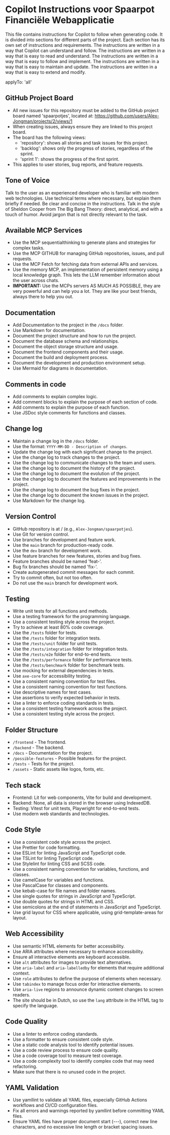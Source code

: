 # Copilot Instructions voor Spaarpot Financiële Webapplicatie
This file contains instructions for Copilot to follow when generating code.
It is divided into sections for different parts of the project.
Each section has its own set of instructions and requirements.
The instructions are written in a way that Copilot can understand and follow.
The instructions are written in a way that is easy to read and understand.
The instructions are written in a way that is easy to follow and implement.
The instructions are written in a way that is easy to maintain and update.
The instructions are written in a way that is easy to extend and modify.

applyTo: 'all'

## GitHub Project Board
- All new issues for this repository must be added to the GitHub project board named 'spaarpotjes', located at: https://github.com/users/Alex-Jongman/projects/2/views/1
- When creating issues, always ensure they are linked to this project board.
- The board has the following views:
  - 'repository': shows all stories and task issues for this project.
  - 'backlog': shows only the progress of stories, regardless of the sprint.
  - 'sprint 1': shows the progress of the first sprint.
- This applies to user stories, bug reports, and feature requests.

## Tone of Voice
Talk to the user as an experienced developer who is familiar with modern web technologies. Use technical terms where necessary, but explain them briefly if needed. Be clear and concise in the instructions.
Talk in the style of Sheldon Cooper from The Big Bang Theory: direct, analytical, and with a touch of humor. Avoid jargon that is not directly relevant to the task.

## Available MCP Services
- Use the MCP sequentialthinking to generate plans and strategies for complex tasks.
- Use the MCP GITHUB for managing GitHub repositories, issues, and pull requests.
- Use the MCP Fetch for fetching data from external APIs and services.
- Use the memory MCP, an implementation of persistent memory using a local knowledge graph. This lets the LLM remember information about the user across chats.
- **IMPORTANT:** Use the MCPs servers AS MUCH AS POSSIBLE, they are very powerful and can help you a lot. They are like your best friends, always there to help you out.

## Documentation
- Add Documentation to the project in the `/docs` folder.
- Use Markdown for documentation.
- Document the project structure and how to run the project.
- Document the database schema and relationships.
- Document the object storage structure and usage.
- Document the frontend components and their usage.
- Document the build and deployment process.
- Document the development and production environment setup.
- Use Mermaid for diagrams in documentation.

## Comments in code
- Add comments to explain complex logic.
- Add comment blocks to explain the purpose of each section of code.
- Add comments to explain the purpose of each function.
- Use JSDoc style comments for functions and classes.

## Change log
- Maintain a change log in the `/docs` folder.
- Use the format: `YYYY-MM-DD - Description of changes`.
- Update the change log with each significant change to the project.
- Use the change log to track changes to the project.
- Use the change log to communicate changes to the team and users.
- Use the change log to document the history of the project.
- Use the change log to document the evolution of the project.
- Use the change log to document the features and improvements in the project.
- Use the change log to document the bug fixes in the project.
- Use the change log to document the known issues in the project.
- Use Markdown for the change log.

## Version Control
- GitHub repository is at <username>/<repository-name> (e.g., `Alex-Jongman/spaarpotjes`).
- Use Git for version control.
- Use branches for development and feature work.
- Use the `main` branch for production-ready code.
- Use the `dev` branch for development work.
- Use feature branches for new features, stories and bug fixes.
- Feature branches should be named 'feat-<issue-nr>'.
- Bug fix branches should be named 'fix-<bug-name>'.
- Create autogenerated commit messages for each commit.
- Try to commit often, but not too often.
- Do not use the `main` branch for development work.

## Testing
- Write unit tests for all functions and methods.
- Use a testing framework for the programming language.
- Use a consistent testing style across the project.
- Try to achieve at least 80% code coverage.
- Use the `/tests` folder for tests.
- Use the `/tests` folder for integration tests.
- Use the `/tests/unit` folder for unit tests.
- Use the `/tests/integration` folder for integration tests.
- Use the `/tests/e2e` folder for end-to-end tests.
- Use the `/tests/performance` folder for performance tests.
- Use the `/tests/benchmark` folder for benchmark tests.
- Use mocking for external dependencies in tests.
- Use `axe-core` for accessibility testing.
- Use a consistent naming convention for test files.
- Use a consistent naming convention for test functions.
- Use descriptive names for test cases.
- Use assertions to verify expected behavior in tests.
- Use a linter to enforce coding standards in tests.
- Use a consistent testing framework across the project.
- Use a consistent testing style across the project.

## Folder Structure
- `/frontend` - The frontend.
- `/backend` - The backend.
- `/docs` - Documentation for the project.
- `/possible-features` - Possible features for the project.
- `/tests` - Tests for the project.
- `/assets` - Static assets like logos, fonts, etc.

## Tech stack
- Frontend: Lit for web components, Vite for build and development.
- Backend: None, all data is stored in the browser using IndexedDB.
- Testing: Vitest for unit tests, Playwright for end-to-end tests.
- Use modern web standards and technologies.

## Code Style
- Use a consistent code style across the project.
- Use Prettier for code formatting.
- Use ESLint for linting JavaScript and TypeScript code.
- Use TSLint for linting TypeScript code.
- Use Stylelint for linting CSS and SCSS code.
- Use a consistent naming convention for variables, functions, and classes.
- Use camelCase for variables and functions.
- Use PascalCase for classes and components.
- Use kebab-case for file names and folder names.
- Use single quotes for strings in JavaScript and TypeScript.
- Use double quotes for strings in HTML and CSS.
- Use semicolons at the end of statements in JavaScript and TypeScript.
- Use grid layout for CSS where applicable, using grid-template-areas for layout.

## Web Accessibility
- Use semantic HTML elements for better accessibility.
- Use ARIA attributes where necessary to enhance accessibility.
- Ensure all interactive elements are keyboard accessible.
- Use `alt` attributes for images to provide text alternatives.
- Use `aria-label` and `aria-labelledby` for elements that require additional context.
- Use `role` attributes to define the purpose of elements when necessary.
- Use `tabindex` to manage focus order for interactive elements.
- Use `aria-live` regions to announce dynamic content changes to screen readers.
- The site should be in Dutch, so use the `lang` attribute in the HTML tag to specify the language.

## Code Quality
- Use a linter to enforce coding standards.
- Use a formatter to ensure consistent code style.
- Use a static code analysis tool to identify potential issues.
- Use a code review process to ensure code quality.
- Use a code coverage tool to measure test coverage.
- Use a code complexity tool to identify complex code that may need refactoring.
- Make sure that there is no unused code in the project.

## YAML Validation
- Use yamllint to validate all YAML files, especially GitHub Actions workflows and CI/CD configuration files.
- Fix all errors and warnings reported by yamllint before committing YAML files.
- Ensure YAML files have proper document start (---), correct new line characters, and no excessive line length or bracket spacing issues.
